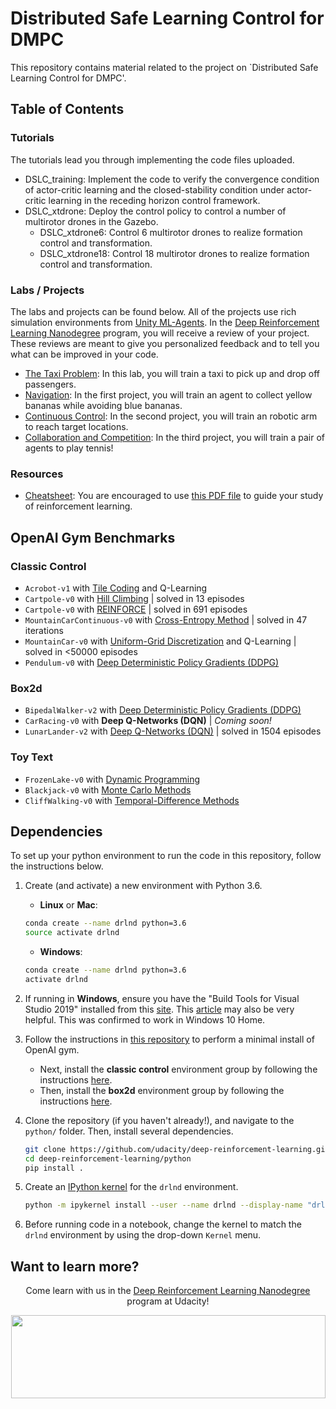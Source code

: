 

# Distributed Safe Learning Control for DMPC


This repository contains material related to the project on `Distributed Safe Learning Control for DMPC'.  

## Table of Contents

### Tutorials

The tutorials lead you through implementing the code files uploaded.

* DSLC_training: Implement the code to verify the convergence condition of actor-critic learning and the closed-stability condition under actor-critic learning in the receding horizon control framework.
* DSLC_xtdrone: Deploy the control policy to control a number of multirotor drones in the Gazebo.
  * DSLC_xtdrone6: Control 6 multirotor drones to realize formation control and transformation.
  * DSLC_xtdrone18: Control 18 multirotor drones to realize formation control and transformation.
### Labs / Projects

The labs and projects can be found below.  All of the projects use rich simulation environments from [Unity ML-Agents](https://github.com/Unity-Technologies/ml-agents). In the [Deep Reinforcement Learning Nanodegree](https://www.udacity.com/course/deep-reinforcement-learning-nanodegree--nd893) program, you will receive a review of your project.  These reviews are meant to give you personalized feedback and to tell you what can be improved in your code.

* [The Taxi Problem](https://github.com/udacity/deep-reinforcement-learning/tree/master/lab-taxi): In this lab, you will train a taxi to pick up and drop off passengers.
* [Navigation](https://github.com/udacity/deep-reinforcement-learning/tree/master/p1_navigation): In the first project, you will train an agent to collect yellow bananas while avoiding blue bananas.
* [Continuous Control](https://github.com/udacity/deep-reinforcement-learning/tree/master/p2_continuous-control): In the second project, you will train an robotic arm to reach target locations.
* [Collaboration and Competition](https://github.com/udacity/deep-reinforcement-learning/tree/master/p3_collab-compet): In the third project, you will train a pair of agents to play tennis! 

### Resources

* [Cheatsheet](https://github.com/udacity/deep-reinforcement-learning/blob/master/cheatsheet): You are encouraged to use [this PDF file](https://github.com/udacity/deep-reinforcement-learning/blob/master/cheatsheet/cheatsheet.pdf) to guide your study of reinforcement learning. 

## OpenAI Gym Benchmarks

### Classic Control
- `Acrobot-v1` with [Tile Coding](https://github.com/udacity/deep-reinforcement-learning/blob/master/tile-coding/Tile_Coding_Solution.ipynb) and Q-Learning  
- `Cartpole-v0` with [Hill Climbing](https://github.com/udacity/deep-reinforcement-learning/blob/master/hill-climbing/Hill_Climbing.ipynb) | solved in 13 episodes
- `Cartpole-v0` with [REINFORCE](https://github.com/udacity/deep-reinforcement-learning/blob/master/reinforce/REINFORCE.ipynb) | solved in 691 episodes 
- `MountainCarContinuous-v0` with [Cross-Entropy Method](https://github.com/udacity/deep-reinforcement-learning/blob/master/cross-entropy/CEM.ipynb) | solved in 47 iterations
- `MountainCar-v0` with [Uniform-Grid Discretization](https://github.com/udacity/deep-reinforcement-learning/blob/master/discretization/Discretization_Solution.ipynb) and Q-Learning | solved in <50000 episodes
- `Pendulum-v0` with [Deep Deterministic Policy Gradients (DDPG)](https://github.com/udacity/deep-reinforcement-learning/blob/master/ddpg-pendulum/DDPG.ipynb)

### Box2d
- `BipedalWalker-v2` with [Deep Deterministic Policy Gradients (DDPG)](https://github.com/udacity/deep-reinforcement-learning/blob/master/ddpg-bipedal/DDPG.ipynb)
- `CarRacing-v0` with **Deep Q-Networks (DQN)** | _Coming soon!_
- `LunarLander-v2` with [Deep Q-Networks (DQN)](https://github.com/udacity/deep-reinforcement-learning/blob/master/dqn/solution/Deep_Q_Network_Solution.ipynb) | solved in 1504 episodes

### Toy Text
- `FrozenLake-v0` with [Dynamic Programming](https://github.com/udacity/deep-reinforcement-learning/blob/master/dynamic-programming/Dynamic_Programming_Solution.ipynb)
- `Blackjack-v0` with [Monte Carlo Methods](https://github.com/udacity/deep-reinforcement-learning/blob/master/monte-carlo/Monte_Carlo_Solution.ipynb)
- `CliffWalking-v0` with [Temporal-Difference Methods](https://github.com/udacity/deep-reinforcement-learning/blob/master/temporal-difference/Temporal_Difference_Solution.ipynb)

## Dependencies

To set up your python environment to run the code in this repository, follow the instructions below.

1. Create (and activate) a new environment with Python 3.6.

	- __Linux__ or __Mac__: 
	```bash
	conda create --name drlnd python=3.6
	source activate drlnd
	```
	- __Windows__: 
	```bash
	conda create --name drlnd python=3.6 
	activate drlnd
	```
	
2. If running in **Windows**, ensure you have the "Build Tools for Visual Studio 2019" installed from this [site](https://visualstudio.microsoft.com/downloads/).  This [article](https://towardsdatascience.com/how-to-install-openai-gym-in-a-windows-environment-338969e24d30) may also be very helpful.  This was confirmed to work in Windows 10 Home.  

3. Follow the instructions in [this repository](https://github.com/openai/gym) to perform a minimal install of OpenAI gym.  
	- Next, install the **classic control** environment group by following the instructions [here](https://github.com/openai/gym#classic-control).
	- Then, install the **box2d** environment group by following the instructions [here](https://github.com/openai/gym#box2d).
	
4. Clone the repository (if you haven't already!), and navigate to the `python/` folder.  Then, install several dependencies.  
    ```bash
    git clone https://github.com/udacity/deep-reinforcement-learning.git
    cd deep-reinforcement-learning/python
    pip install .
    ```

5. Create an [IPython kernel](http://ipython.readthedocs.io/en/stable/install/kernel_install.html) for the `drlnd` environment.    
    ```bash
    python -m ipykernel install --user --name drlnd --display-name "drlnd"
    ```

6. Before running code in a notebook, change the kernel to match the `drlnd` environment by using the drop-down `Kernel` menu. 


## Want to learn more?

<p align="center">Come learn with us in the <a href="https://www.udacity.com/course/deep-reinforcement-learning-nanodegree--nd893">Deep Reinforcement Learning Nanodegree</a> program at Udacity!</p>

<p align="center"><a href="https://www.udacity.com/course/deep-reinforcement-learning-nanodegree--nd893">
 <img width="503" height="133" src="https://user-images.githubusercontent.com/10624937/42135812-1829637e-7d16-11e8-9aa1-88056f23f51e.png"></a>
</p>
